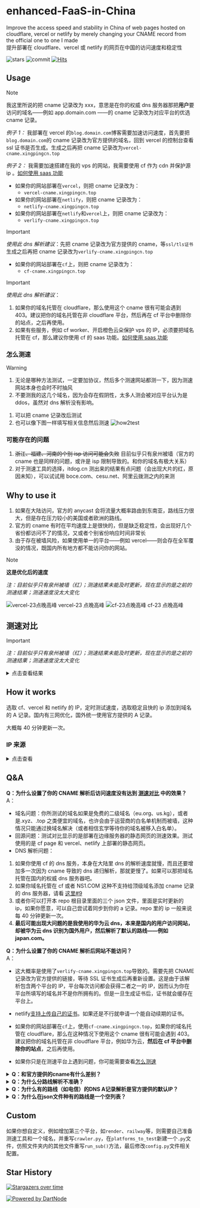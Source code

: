# enhanced-FaaS-in-China

Improve the access speed and stability in China of web pages hosted on cloudflare, vercel or netlify by merely changing your CNAME record from the official one to one I made<br>
提升部署在 cloudflare、vercel 或 netlify 的网页在中国的访问速度和稳定性

![stars](https://img.shields.io/github/stars/xingpingcn/enhanced-FaaS-in-China?style=flat)
![commit](https://img.shields.io/github/last-commit/xingpingcn/enhanced-FaaS-in-China?display_timestamp=author&style=flat)
[![Hits](https://hits.seeyoufarm.com/api/count/incr/badge.svg?url=https%3A%2F%2Fgithub.com%2Fxingpingcn%2Fenhanced-FaaS-in-China&count_bg=%236167ED&title_bg=%23555555&icon=&icon_color=%23E7E7E7&title=hits-since-2024-7-8&edge_flat=false)](https://hits.seeyoufarm.com)

## Usage

> [!NOTE]
>
> 我这里所说的把 cname 记录改为 xxx，意思是在你的权威 dns 服务器那把**用户**要访问的域名——例如 app.domain.com ——的 cname 记录改为对应平台的优选 cname 记录。
>
> _例子 1：_ 我部署在 vercel 的`blog.domain.com`博客需要加速访问速度，首先要把`blog.domain.com`的 cname 记录改为官方提供的域名，回到 vercel 的控制台查看 ssl 证书是否生成。生成之后再把 cname 记录改为`vercel-cname.xingpingcn.top`
>
> _例子 2：_ 我需要加速搭建在我的 vps 的网站，我需要使用 cf 作为 cdn 并保护源 ip 。[如何使用 saas 功能](docs/how2use-SaaS-for-CF/how2use-SaaS-for-CF.md)

- 如果你的网站部署在`vercel`，则把 cname 记录改为：
  - `vercel-cname.xingpingcn.top`
- 如果你的网站部署在`netlify`，则把 cname 记录改为：
  - `netlify-cname.xingpingcn.top`
- 如果你的网站部署在`netlify`和`vercel`上，则把 cname 记录改为：
  - `verlify-cname.xingpingcn.top`

> [!IMPORTANT]
>
> _使用此 dns 解析建议_：先把 cname 记录改为官方提供的 cname，等`ssl/tls证书`生成之后再把 cname 记录改为`verlify-cname.xingpingcn.top`

- 如果你的网站部署在`cf`上，则把 cname 记录改为：
  - `cf-cname.xingpingcn.top`

> [!IMPORTANT]
>
> _使用此 dns 解析建议_：
>
> 1. 如果你的域名托管在 cloudflare，那么使用这个 cname 很有可能会遇到 403。建议把你的域名托管在非 cloudflare 平台，然后再在 cf 平台中删除你的站点，之后再使用。
> 1. 如果有些服务，例如 cf worker、开启橙色云朵保护 vps 的 IP，必须要把域名托管在 cf，那么建议你使用 cf 的 saas 功能。[如何使用 saas 功能](docs/how2use-SaaS-for-CF/how2use-SaaS-for-CF.md)

### 怎么测速

> [!WARNING]
>
> 1. 无论是哪种方法测试，一定要加协议，然后多个测速网站都测一下，因为测速网站本身也会时不时抽风
> 1. 不要测我的这几个域名，因为会存在假阴性，太多人测会被对应平台认为是 ddos，虽然对 dns 解析没有影响。

1. 可以把 cname 记录改后测试
1. 也可以像下图一样填写相关信息然后测速
   ![how2test](img/how2test.png)

### 可能存在的问题

1. ~~浙江、福建、河南的个别 isp 访问可能会失败~~ 目前似乎只有泉州被墙（官方的 cname 也是同样的问题，或许是 isp 限制导致的。和你的域名有极大关系）
1. 对于测速工具的选择，itdog.cn 测出来的结果有点问题（会出现大片的红，原因未知），可以试试用 boce.com、cesu.net、阿里云拨测之内的来测

## Why to use it

1. 如果在大陆访问，官方的 anycast 会将流量大概率路由到东南亚，路线压力很大，但是存在压力较小的美国或者欧洲的路线。
1. 官方的 cname 有时在平均速度上是很快的，但是缺乏稳定性，会出现好几个省份都访问不了的情况，又或者个别省份响应时间非常长
1. 由于存在被墙风险，如果使用单一的平台——例如 vercel——则会存在全军覆没的情况，既国内所有地方都不能访问你的网站。

> [!NOTE]
>
> **这是优化后的速度**
>
> _注：目前似乎只有泉州被墙（红）；测速结果未能及时更新，现在显示的是之前的测速结果；测速速度没太大变化_
>
> ![vercel-23点晚高峰](img/vercel-2024-9-29-23utc8.png)
> vercel-23 点晚高峰
> ![cf-23点晚高峰](img/cf-2024-9-29-23utc8.png)
> cf-23 点晚高峰

## 测速对比

> [!IMPORTANT]  
> _注：目前似乎只有泉州被墙（红）；测速结果未能及时更新，现在显示的是之前的测速结果；测速速度没太大变化_

<details>
<summary>点击查看结果</summary>

![cf-23点晚高峰](img/cf-2024-9-29-23utc8.png)
cf-23 点晚高峰
![cf-22点晚高峰](img/cf-22.5utc8-2024-6-26.png)
cf-22 点晚高峰
![cf-23点晚高峰-官方](img/cf-23utc8-auth.png)
cf-23 点晚高峰-官方
![cf-22点晚高峰-官方](img/cf-22utc8-auth.png)
cf-22 点晚高峰-官方
![vercel-23点晚高峰](img/vercel-2024-9-29-23utc8.png)
vercel-23 点晚高峰
![vercel-23点晚高峰-官方](img/vercel-23utc8-auth.png)
vercel-23 点晚高峰-官方
![netlify-23点晚高峰](img/netlify-23utc8.png)
netlify-23 点晚高峰
![netlify-23点晚高峰-官方](img/netlify-23utc8-auth.png)
netlify-23 点晚高峰-官方
![vercel中午](img/vercel-noon.png)
vercel 中午
![vercel中午-官方](img/vercel-noon-auth.png)
vercel 中午-官方
![netlify中午](img/netlify-noon.png)
netlify 中午
![netlify中午-官方](img/netlify-noon-auth.png)
netlify 中午-官方

</details>

## How it works

选取 cf、vercel 和 netlify 的 IP，定时测试速度，选取稳定且快的 ip 添加到域名的 A 记录。国内有三网优化，国外统一使用官方提供的 A 记录。

大概每 40 分钟更新一次。

### IP 来源

<details>
<summary>点击查看</b></summary><br>

- vercel
  - [vercel ip](https://gist.github.com/ChenYFan/fc2bd4ec1795766f2613b52ba123c0f8)
  - 官方`cname.vercel-dns.com.`的 A 记录
- netlify
  - 官方所提供的链接的 A 记录
- cf

  - 各种 cloudflare 的付费用户优选 ip

- 境外默认 ip

```json
{
  "VERCEL": "76.76.21.21",
  "NETLIFY": "75.2.60.5",
  "CF": "japan.com."
}
```

</details>

## Q&A

**Q：为什么设置了你的 CNAME 解析后访问速度没有达到 [测速对比](#测速对比) 中的效果？**<br>
A：

- 域名问题：你所测试的域名如果是免费的二级域名（eu.org、us.kg），或者是.xyz、.top 之类便宜的域名，也许会由于运营商的白名单机制而被墙，这种情况只能通过换域名解决（或者相信玄学等待你的域名被移入白名单）。
- 回源问题：测试对比显示的是部署在边缘服务器的静态网页的测速效果。测试使用的是 cf page 和 vercel、netlify 上部署的静态网页。
- DNS 解析问题：

1. 如果你使用 cf 的 dns 服务，本身在大陆里 dns 的解析速度就慢，而且还要增加多一次因为 cname 导致的 dns 递归解析，那就更慢了。如果可以那把域名托管在国内的权威 dns 服务器吧。
1. 如果你域名托管在 cf 或者 NS1.COM 这种不支持给顶级域名添加 cname 记录的 dns 服务器，请看 [这里#9](https://github.com/xingpingcn/enhanced-FaaS-in-China/issues/9#issuecomment-2379335329)
1. 或者你可以打开本 repo 根目录里面的三个 json 文件，里面是实时更新的 ip，如果你愿意，可以自己尝试着同步到你的 a 记录。repo 里的 ip 一般来说每 40 分钟更新一次。
1. **最后可能出现大问题的是我使用的华为云 dns，本来是国内的用户访问网站，却被华为云 dns 识别为国外用户，然后解析了默认的路线——例如 japan.com。** 

**Q：为什么设置了你的 CNAME 解析后网站不能访问？**<br>
A：

- 这大概率是使用了`verlify-cname.xingpingcn.top`导致的。需要先把 CNAME 记录改为官方提供的链接，等待 SSL 证书生成后再重新设置。这是由于该解析包含两个平台的 IP，平台每次访问都会获得二者之一的 IP，因而认为你在平台所填写的域名并不是你所拥有的。但是一旦生成证书后，证书就会缓存在平台上。
- netlify[支持上传自己的证书](/netlify_cert/readme.md)。如果还是不行就申请一个能自动续期的证书。

- 如果你的网站部署在`cf`上，使用`cf-cname.xingpingcn.top`，如果你的域名托管在 cloudflare，那么在这种情况下使用这个 cname 很有可能会遇到 403。建议把你的域名托管在非 cloudflare 平台，例如华为云，**然后在 cf 平台中删除你的站点**，之后再使用。
- 如果你只是在测速平台上遇到问题，你可能需要查看[怎么测速](#怎么测速)

<details>
<summary><b>Q：和官方提供的cname有什么差别？</b></summary>
<br>
A：

- 官方的 cname 有时在平均速度上是很快的，但是缺乏稳定性，会出现好几个省份都访问不了的情况，又或者个别省份相应时间非常长
- 而我的 cname 在平均速度上可能不是最快的，但平均响应速度尽量维持在 1 秒内，最长的响应时间控制在 2 秒内，而返回非 200 状态码的省份尽量少于等于 2 个
</details>
<details>
<summary><b>Q：为什么分路线解析不准确？</b></summary><br>

A：我使用的是权威 DNS 服务器自带的路线解析，可能存在误判。如果你想要更加精准的分路线解析，可以自行选取其他 DNS 服务器——如 dnspod——并添加[Netlify.json](https://raw.githubusercontent.com/xingpingcn/enhanced-FaaS-in-China/main/Netlify.json)或[Vercel.json](https://raw.githubusercontent.com/xingpingcn/enhanced-FaaS-in-China/main/Vercel.json)里的 IP 到 A 记录。或使用`NS1.COM`作为权威 DNS 服务器，并设置根据`ASN`进行路线解析。你可以看看我写的[ASN 列表](https://github.com/xingpingcn/china-mainland-asn)。

</details>

<details>
<summary><b>Q：为什么有的路线（如电信）的DNS A记录解析是官方提供的默认IP？</b></summary><br>

A：这是因为该路线的其他 IP 质量较差，所以暂时停止解析其路线，改用官方提供的默认 IP。你可以通过同时将网站部署在`vercel`和`netlify`，把 cname 解析改为`verlify-cname.xingpingcn.top`，从而提高容错率。两个平台同一线路同时失效的概率要低许多。

</details>
<details>
<summary><b>Q：为什么在json文件种有的路线是一个空列表？</b></summary><br>

A: 同上

</details>

## Custom

如果你想自定义，例如增加第三个平台，如`render`、`railway`等，则需要自己准备测速工具和一个域名，并重写`crawler.py`，在`platforms_to_test`新建一个`.py`文件，仿照文件夹内的其他文件重写`run_sub()`方法，最后修改`config.py`文件相关配置。

## Star History

[![Stargazers over time](https://starchart.cc/xingpingcn/enhanced-FaaS-in-China.svg?background=%23FFFFFF&axis=%23333333&line=%23ff63db)](https://starchart.cc/xingpingcn/enhanced-FaaS-in-China)


[![Powered by DartNode](https://dartnode.com/branding/DN-Open-Source-sm.png)](https://dartnode.com "Powered by DartNode - Free VPS for Open Source")
